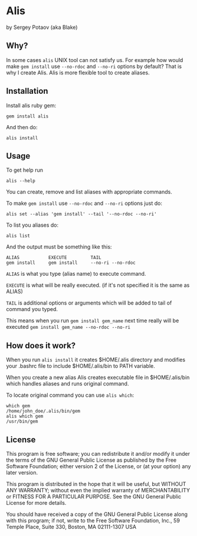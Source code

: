 # Alis
by Sergey Potaov (aka Blake)

## Why?

In some cases `alis` UNIX tool can not satisfy us. For example how would make `gem install` use `--no-rdoc` and `--no-ri` options by default? That is why I create Alis. Alis is more flexible tool to create aliases.

## Installation

Install alis ruby gem:

    gem install alis

And then do:

    alis install


## Usage

To get help run

    alis --help

You can create, remove and list aliases with appropriate commands.

To make `gem install` use `--no-rdoc` and `--no-ri` options just do:

    alis set --alias 'gem install' --tail '--no-rdoc --no-ri'

To list you aliases do:

    alis list

And the output must be something like this:

    ALIAS           EXECUTE         TAIL             
    gem install     gem install     --no-ri --no-rdoc

`ALIAS` is what you type (alias name) to execute command.

`EXECUTE` is what will be really executed. (if it's not specified it is the same as ALIAS)

`TAIL` is additional options or arguments which will be added to tail of command you typed.

This means when you run `gem install gem_name` next time really will be executed `gem install gem_name --no-rdoc --no-ri`

    
## How does it work?

When you run `alis install` it creates $HOME/.alis directory and modifies your .bashrc file to include $HOME/.alis/bin to PATH variable.

When you create a new alias Alis creates executable file in $HOME/.alis/bin which handles aliases and runs original command.

To locate original command you can use `alis which`:

    which gem
    /home/john_doe/.alis/bin/gem
    alis which gem
    /usr/bin/gem


## License

This program is free software; you can redistribute it and/or
modify it under the terms of the GNU General Public License as
published by the Free Software Foundation; either version 2 of
the License, or (at your option) any later version.

This program is distributed in the hope that it will be useful,
but WITHOUT ANY WARRANTY; without even the implied warranty of
MERCHANTABILITY or FITNESS FOR A PARTICULAR PURPOSE. See the GNU
General Public License for more details.

You should have received a copy of the GNU General Public License
along with this program; if not, write to the Free Software
Foundation, Inc., 59 Temple Place, Suite 330, Boston,
MA 02111-1307 USA
